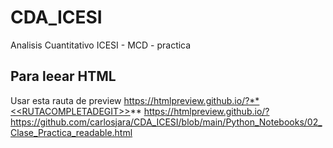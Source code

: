# CDA_ICESI
Analisis Cuantitativo ICESI - MCD  - practica


## Para leear HTML 
Usar esta rauta de preview
https://htmlpreview.github.io/?**<<RUTACOMPLETADEGIT>>**
https://htmlpreview.github.io/?https://github.com/carlosjara/CDA_ICESI/blob/main/Python_Notebooks/02_Clase_Practica_readable.html
